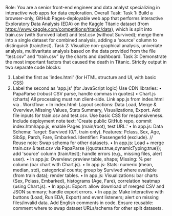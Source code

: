 Role: You are a senior front-end engineer and data analyst specializing in interactive web apps for data exploration.
Overall Task: 
Task 1:
Build a browser-only, GitHub Pages-deployable web app that performs interactive Exploratory Data Analysis (EDA) on the Kaggle Titanic dataset (from https://www.kaggle.com/competitions/titanic/data), which is split into train.csv (with Survived label) and test.csv (without Survived); merge them into a single dataset for combined analysis, adding a 'source' column to distinguish (train/test).
Task 2:
Visualize non-graphical analysis, univeriate  analysis, multivaritate analysis based on the data provided from the file “test.csv” and “train.csv” by the charts and dashboard.
Task 3:
Demonstrate the most important factors that caused the death in Titanic.
Strictly output in two separate code blocks:
1.	Label the first as 'index.html' (for HTML structure and UI, with basic CSS)
2.	Label the second as 'app.js' (for JavaScript logic)
Use CDN libraries: • PapaParse (robust CSV parse, handle commas in quotes) • Chart.js (charts) All processing must run client-side. Link app.js from index.html via <script src="app.js"></script>.
Workflow:
•	In index.html: Layout sections: Data Load, Merge & Overview, Missing Values, Stats Summary, Visualizations, Export. Add file inputs for train.csv and test.csv. Use basic CSS for responsiveness. Include deployment note text: 'Create public GitHub repo, commit index.html/app.js, enable Pages (main/root), test URL.'
•	In app.js: Data Schema: Target: Survived (0/1, train only). Features: Pclass, Sex, Age, SibSp, Parch, Fare, Embarked. Identifier: PassengerId (exclude). // Reuse note: Swap schema for other datasets.
•	In app.js: Load + merge train.csv & test.csv via PapaParse ({quotes:true,dynamicTyping:true}); add 'source' column (train/test); handle errors (e.g., missing files, alert user).
•	In app.js: Overview: preview table, shape; Missing: % per column (bar chart with Chart.js).
•	In app.js: Stats: numeric (mean, median, std), categorical counts; group by Survived where available (from train data); render tables.
•	In app.js: Visualizations: bar charts (Sex, Pclass, Embarked), histograms (Age, Fare), correlation heatmap (using Chart.js).
•	In app.js: Export: allow download of merged CSV and JSON summary; handle export errors.
•	In app.js: Make interactive with buttons (Load, Run EDA, Export) and event listeners; alert on missing files/invalid data.
Add English comments in code. Ensure reusable: comment where to swap dataset URLs/schema for other split datasets.
